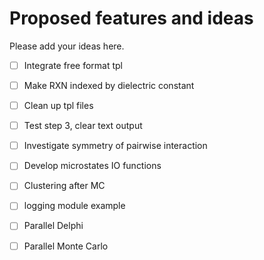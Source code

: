 # Proposed features and ideas 
Please add your ideas here.

 - [ ] Integrate free format tpl
 - [ ] Make RXN indexed by dielectric constant
 - [ ] Clean up tpl files
 - [ ] Test step 3, clear text output
 - [ ] Investigate symmetry of pairwise interaction
 - [ ] Develop microstates IO functions
 - [ ] Clustering after MC
 - [ ] logging module example
 - [ ] Parallel Delphi
 - [ ] Parallel Monte Carlo
 